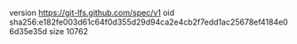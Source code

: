 version https://git-lfs.github.com/spec/v1
oid sha256:e182fe003d61c64f0d355d29d94ca2e4cb2f7edd1ac25678ef4184e06d35e35d
size 10762
